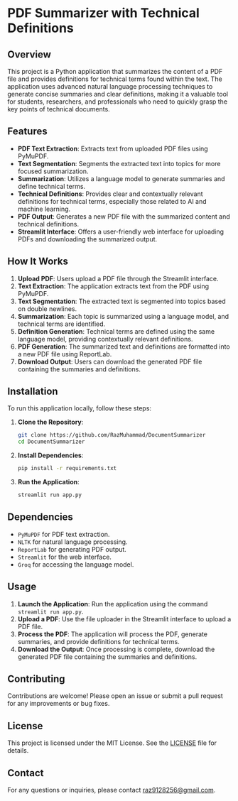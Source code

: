 # PDF Summarizer with Technical Definitions

## Overview

This project is a Python application that summarizes the content of a PDF file and provides definitions for technical terms found within the text. The application uses advanced natural language processing techniques to generate concise summaries and clear definitions, making it a valuable tool for students, researchers, and professionals who need to quickly grasp the key points of technical documents.

## Features

- **PDF Text Extraction**: Extracts text from uploaded PDF files using PyMuPDF.
- **Text Segmentation**: Segments the extracted text into topics for more focused summarization.
- **Summarization**: Utilizes a language model to generate summaries and define technical terms.
- **Technical Definitions**: Provides clear and contextually relevant definitions for technical terms, especially those related to AI and machine learning.
- **PDF Output**: Generates a new PDF file with the summarized content and technical definitions.
- **Streamlit Interface**: Offers a user-friendly web interface for uploading PDFs and downloading the summarized output.

## How It Works

1. **Upload PDF**: Users upload a PDF file through the Streamlit interface.
2. **Text Extraction**: The application extracts text from the PDF using PyMuPDF.
3. **Text Segmentation**: The extracted text is segmented into topics based on double newlines.
4. **Summarization**: Each topic is summarized using a language model, and technical terms are identified.
5. **Definition Generation**: Technical terms are defined using the same language model, providing contextually relevant definitions.
6. **PDF Generation**: The summarized text and definitions are formatted into a new PDF file using ReportLab.
7. **Download Output**: Users can download the generated PDF file containing the summaries and definitions.

## Installation

To run this application locally, follow these steps:

1. **Clone the Repository**:
   ```bash
   git clone https://github.com/RazMuhammad/DocumentSummarizer
   cd DocumentSummarizer
   ```

2. **Install Dependencies**:
   ```bash
   pip install -r requirements.txt
   ```

3. **Run the Application**:
   ```bash
   streamlit run app.py
   ```

## Dependencies

- `PyMuPDF` for PDF text extraction.
- `NLTK` for natural language processing.
- `ReportLab` for generating PDF output.
- `Streamlit` for the web interface.
- `Groq` for accessing the language model.

## Usage

1. **Launch the Application**: Run the application using the command `streamlit run app.py`.
2. **Upload a PDF**: Use the file uploader in the Streamlit interface to upload a PDF file.
3. **Process the PDF**: The application will process the PDF, generate summaries, and provide definitions for technical terms.
4. **Download the Output**: Once processing is complete, download the generated PDF file containing the summaries and definitions.

## Contributing

Contributions are welcome! Please open an issue or submit a pull request for any improvements or bug fixes.

## License

This project is licensed under the MIT License. See the [LICENSE](LICENSE) file for details.

## Contact

For any questions or inquiries, please contact [raz9128256@gmail.com](mailto:your-email@example.com).
